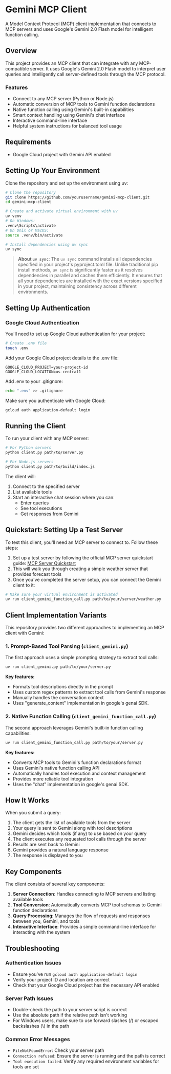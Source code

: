 # Gemini MCP Client

A Model Context Protocol (MCP) client implementation that connects to MCP servers and uses Google's Gemini 2.0 Flash model for intelligent function calling.

## Overview

This project provides an MCP client that can integrate with any MCP-compatible server. It uses Google's Gemini 2.0 Flash model to interpret user queries and intelligently call server-defined tools through the MCP protocol.

### Features

- Connect to any MCP server (Python or Node.js)
- Automatic conversion of MCP tools to Gemini function declarations
- Native function calling using Gemini's built-in capabilities
- Smart context handling using Gemini's chat interface
- Interactive command-line interface
- Helpful system instructions for balanced tool usage

## Requirements

- Google Cloud project with Gemini API enabled

## Setting Up Your Environment

Clone the repository and set up the environment using uv:

```bash
# Clone the repository
git clone https://github.com/yourusername/gemini-mcp-client.git
cd gemini-mcp-client

# Create and activate virtual environment with uv
uv venv
# On Windows:
.venv\Scripts\activate
# On Unix or MacOS:
source .venv/bin/activate

# Install dependencies using uv sync
uv sync
```

> **About `uv sync`**: The `uv sync` command installs all dependencies specified in your project's pyproject.toml file. Unlike traditional pip install methods, `uv sync` is significantly faster as it resolves dependencies in parallel and caches them efficiently. It ensures that all your dependencies are installed with the exact versions specified in your project, maintaining consistency across different environments.


## Setting Up Authentication

### Google Cloud Authentication

You'll need to set up Google Cloud authentication for your project:

```bash
# Create .env file
touch .env
```

Add your Google Cloud project details to the .env file:

```
GOOGLE_CLOUD_PROJECT=your-project-id
GOOGLE_CLOUD_LOCATION=us-central1
```

Add .env to your .gitignore:

```bash
echo ".env" >> .gitignore
```

Make sure you authenticate with Google Cloud:

```bash
gcloud auth application-default login
```

## Running the Client

To run your client with any MCP server:

```bash
# For Python servers
python client.py path/to/server.py

# For Node.js servers
python client.py path/to/build/index.js
```

The client will:
1. Connect to the specified server
2. List available tools
3. Start an interactive chat session where you can:
   - Enter queries
   - See tool executions
   - Get responses from Gemini

## Quickstart: Setting Up a Test Server

To test this client, you'll need an MCP server to connect to. Follow these steps:

1. Set up a test server by following the official MCP server quickstart guide: [MCP Server Quickstart](https://modelcontextprotocol.io/quickstart/server)
2. This will walk you through creating a simple weather server that provides forecast tools
3. Once you've completed the server setup, you can connect the Gemini client to it:

```bash
# Make sure your virtual environment is activated
uv run client_gemini_function_call.py path/to/your/server/weather.py
```

## Client Implementation Variants

This repository provides two different approaches to implementing an MCP client with Gemini:

### 1. Prompt-Based Tool Parsing (`client_gemini.py`)

The first approach uses a simple prompting strategy to extract tool calls:

```bash
uv run client_gemini.py path/to/your/server.py
```

**Key features:**
- Formats tool descriptions directly in the prompt
- Uses custom regex patterns to extract tool calls from Gemini's response
- Manually handles the conversation context
- Uses "generate_content" implementation in google's genai SDK.


### 2. Native Function Calling (`client_gemini_function_call.py`)

The second approach leverages Gemini's built-in function calling capabilities:

```bash
uv run client_gemini_function_call.py path/to/your/server.py
```

**Key features:**
- Converts MCP tools to Gemini's function declarations format
- Uses Gemini's native function calling API
- Automatically handles tool execution and context management
- Provides more reliable tool integration
- Uses the "chat" implementation in google's genai SDK.


## How It Works

When you submit a query:

1. The client gets the list of available tools from the server
2. Your query is sent to Gemini along with tool descriptions
3. Gemini decides which tools (if any) to use based on your query
4. The client executes any requested tool calls through the server
5. Results are sent back to Gemini
6. Gemini provides a natural language response
7. The response is displayed to you

## Key Components

The client consists of several key components:

1. **Server Connection**: Handles connecting to MCP servers and listing available tools
2. **Tool Conversion**: Automatically converts MCP tool schemas to Gemini function declarations
3. **Query Processing**: Manages the flow of requests and responses between you, Gemini, and tools
4. **Interactive Interface**: Provides a simple command-line interface for interacting with the system


## Troubleshooting

### Authentication Issues
- Ensure you've run `gcloud auth application-default login`
- Verify your project ID and location are correct
- Check that your Google Cloud project has the necessary API enabled

### Server Path Issues
- Double-check the path to your server script is correct
- Use the absolute path if the relative path isn't working
- For Windows users, make sure to use forward slashes (/) or escaped backslashes (\\) in the path

### Common Error Messages
- `FileNotFoundError`: Check your server path
- `Connection refused`: Ensure the server is running and the path is correct
- `Tool execution failed`: Verify any required environment variables for tools are set